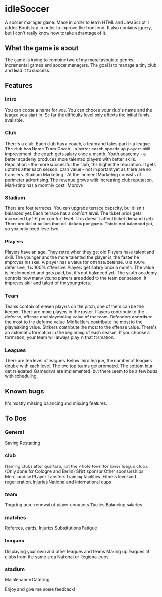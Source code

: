 # idleSoccer
A soccer manager game. Made in order to learn HTML and JavaScript. 
I added Bootstrap in order to improve the front end. It also contains jquery, but I don't really know how to take advantage of it.

## What the game is about ##

The game is trying to combine two of my most favoutrite genres: incremental games and soccer managers.
The goal is to manage a tiny club and lead it to success.

## Features ##

### Intro ###

You can coose a name for you. You can choose your club's name and the league you start in. So far the difficulty level only affects the initial funds available.

### Club ###
There's a club. Each club has a coach, a team and takes part in a league.
The club has
Name 
Team
Coach - a better coach speeds up players skill improvement. the coach gets salary once a month.
Youth academy - a better academy produces more talented players with better skills.
Reputation - the more successful the club, the higher the reputation. It gets upfates after each season.
cash value - not important yet as there are no transfers.
Stadium
Marketing - At the moment Marketing consists of perimeter advertising. The revenue grows with increasing club reputation. Marketing has a monthly cost. IMprove 

### Stadium ### 
There are four terraces. You can upgrade terrace capacity, but it isn't balanced yet.
Each terrace has a comfort level. The ticket price gets increased by 1 € per comfort level. This doesn't affect ticket demand (yet).
There are ticket sellers that sell tickets per game. This is not balanced yet, so you only need level two.

### Players ###
Players have an age. They retire when they get old
Players have talent and skill.
The younger and the more talented the player is, the faster he improves his skill. 
A player has a value for offense/defense. 0 is 100% defensive, 1 is 100% offensive.
Players get salary once a month. The value is implemented and gets paid, but it's not balanced yet.
The youth academy controls how many young players are added to the team per season. It improves skill and talent of the youngsters.

### Team ###
Teams contain of eleven players on the pitch, one of them can be the keeper. There are more players in the roster.
Players contribute to the defense, offense and playmaking value of the team. 
Defenders contribute the most to the defense value.
Midfielders contribute the most to the playmaking value.
Strikers contribute the most to the offense value.
There's an automatic formation in the beginning of each season. If you choose a formation, your team will always play in that formation. 

### Leagues ###
There are ten level of leagues. Below third league, the number of leagues double with each level. 
The two top teams get promoted. The bottom four get relegated.
Gamedays are implemented, but there seem to be a few bugs with scheduling.

## Known bugs ##

It's mostly missing balancing and missing features. 

## To Dos ##

### General ###

Saving
Restarting

### club ###
Naming clubs after quarters, not the whole town for lower league clubs. (Only done for Cologne and Berlin)
Shirt sponsor
Other sponsorships
Merchandise
PLayer transfers
Training facilities.
Fitness level and regeneration.
Injuries
National and international cups

### team ###
Toggling auto-renewal of player contracts
Tactics
Balancing salaries

### matches ###
Referees, cards, 
Injuries
Substitutions
Fatigue


### leagues ###
Displaying your own and other leagues and teams
Making up leagues of clubs from the same area
National or Regional cups

### stadium ###
Maintenance
Catering

Enjoy and give me some feedback!
